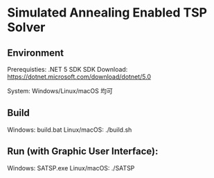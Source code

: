 # Simulated Annealing Enabled TSP Solver

## Environment
Prerequisties: .NET 5 SDK
SDK Download: https://dotnet.microsoft.com/download/dotnet/5.0

System: Windows/Linux/macOS 均可

## Build
Windows: build.bat
Linux/macOS: ./build.sh

## Run (with Graphic User Interface):
Windows: SATSP.exe
Linux/macOS: ./SATSP
